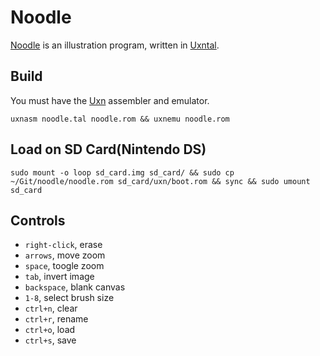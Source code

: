 # Noodle

[Noodle](https://wiki.xxiivv.com/site/noodle.html) is an illustration program, written in [Uxntal](https://wiki.xxiivv.com/site/uxntal.html).

## Build

You must have the [Uxn](https://git.sr.ht/~rabbits/uxn/) assembler and emulator.

```
uxnasm noodle.tal noodle.rom && uxnemu noodle.rom
```

## Load on SD Card(Nintendo DS)

```
sudo mount -o loop sd_card.img sd_card/ && sudo cp ~/Git/noodle/noodle.rom sd_card/uxn/boot.rom && sync && sudo umount sd_card
```

## Controls

- `right-click`, erase
- `arrows`, move zoom
- `space`, toogle zoom
- `tab`, invert image
- `backspace`, blank canvas
- `1-8`, select brush size
- `ctrl+n`, clear
- `ctrl+r`, rename
- `ctrl+o`, load
- `ctrl+s`, save